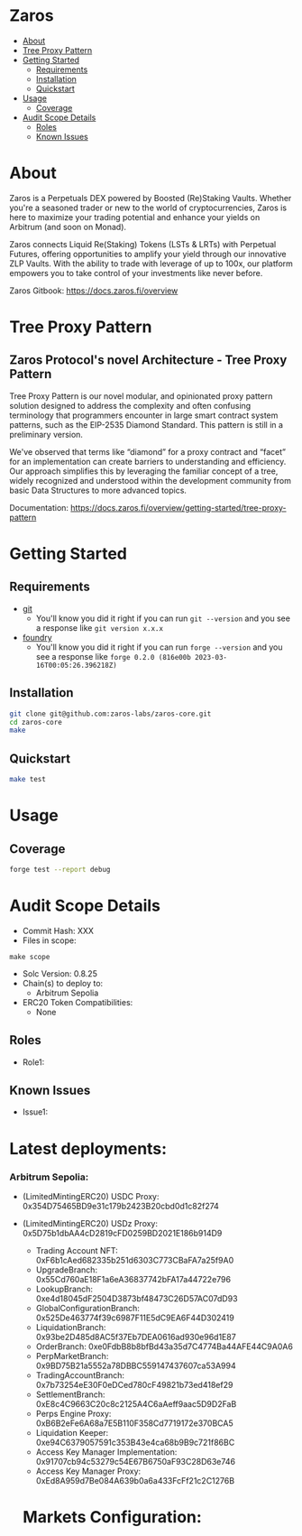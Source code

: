 # Zaros

- [About](#about)
- [Tree Proxy Pattern](#tree-proxy-pattern)
- [Getting Started](#getting-started)
  - [Requirements](#requirements)
  - [Installation](#installation)
  - [Quickstart](#quickstart)
- [Usage](#usage)
  - [Coverage](#coverage)
- [Audit Scope Details](#audit-scope-details)
  - [Roles](#roles)
  - [Known Issues](#known-issues)

# About

Zaros is a Perpetuals DEX powered by Boosted (Re)Staking Vaults. Whether you're a seasoned trader or new to the world of
cryptocurrencies, Zaros is here to maximize your trading potential and enhance your yields on Arbitrum (and soon on Monad).

Zaros connects Liquid Re(Staking) Tokens (LSTs & LRTs) with Perpetual Futures, offering opportunities to amplify your yield
through our innovative ZLP Vaults. With the ability to trade with leverage of up to 100x, our platform empowers you to take
control of your investments like never before.

Zaros Gitbook: https://docs.zaros.fi/overview

# Tree Proxy Pattern

## Zaros Protocol's novel Architecture - Tree Proxy Pattern

Tree Proxy Pattern is our novel modular, and opinionated proxy pattern solution designed to address the complexity and often
confusing terminology that programmers encounter in large smart contract system patterns, such as the EIP-2535 Diamond
Standard. This pattern is still in a preliminary version.

We've observed that terms like “diamond” for a proxy contract and “facet” for an implementation can create barriers to
understanding and efficiency. Our approach simplifies this by leveraging the familiar concept of a tree, widely recognized
and understood within the development community from basic Data Structures to more advanced topics.

Documentation: https://docs.zaros.fi/overview/getting-started/tree-proxy-pattern

# Getting Started

## Requirements

- [git](https://git-scm.com/book/en/v2/Getting-Started-Installing-Git)
  - You'll know you did it right if you can run `git --version` and you see a response like `git version x.x.x`
- [foundry](https://getfoundry.sh/)
  - You'll know you did it right if you can run `forge --version` and you see a response like
  `forge 0.2.0 (816e00b 2023-03-16T00:05:26.396218Z)`
  <!-- Additional requirements here -->

## Installation

```bash
git clone git@github.com:zaros-labs/zaros-core.git
cd zaros-core
make
```

## Quickstart

```bash
make test
```

# Usage

## Coverage

```bash
forge test --report debug
```

# Audit Scope Details

- Commit Hash: XXX
- Files in scope:

```
make scope
```

- Solc Version: 0.8.25
- Chain(s) to deploy to:
  - Arbitrum Sepolia
- ERC20 Token Compatibilities:
  - None

## Roles

- Role1: <!-- Description -->

## Known Issues

- Issue1: <!-- Description -->

# Latest deployments:

### Arbitrum Sepolia:

- (LimitedMintingERC20) USDC Proxy: 0x354D75465BD9e31c179b2423B20cbd0d1c82f274
- (LimitedMintingERC20) USDz Proxy: 0x5D75b1dbAA4cD2819cFD0259BD2021E186b914D9

  - Trading Account NFT: 0xF6b1cAed682335b251d6303C773CBaFA7a25f9A0
  - UpgradeBranch: 0x55Cd760aE18F1a6eA36837742bFA17a44722e796
  - LookupBranch: 0xe4d18045dF2504D3873bf48473C26D57AC07dD93
  - GlobalConfigurationBranch: 0x525De463774f39c6987F11E5dC9EA6F44D302419
  - LiquidationBranch: 0x93be2D485d8AC5f37Eb7DEA0616ad930e96d1E87
  - OrderBranch: 0xe0FdbB8b8bfBd43a35d7C4774Ba44AFE44C9A0A6
  - PerpMarketBranch: 0x9BD75B21a5552a78DBBC559147437607ca53A994
  - TradingAccountBranch: 0x7b73254eE30F0eDCed780cF49821b73ed418ef29
  - SettlementBranch: 0xE8c4C9663C20c8c2125A4C6aAeff9aac5D9D2FaB
  - Perps Engine Proxy: 0xB6B2eFe6A68a7E5B110F358Cd7719172e370BCA5
  - Liquidation Keeper: 0xe94C6379057591c353B43e4ca68b9B9c721f86BC
  - Access Key Manager Implementation: 0x91707cb94c53279c54E67B6750aF93C28D63e746
  - Access Key Manager Proxy: 0xEd8A959d7Be084A639b0a6a433FcFf21c2C1276B

  # Markets Configuration:
